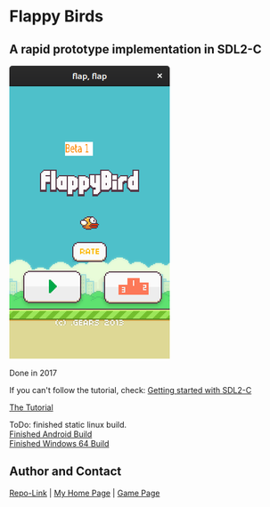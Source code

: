 # Flappy Birds

## A rapid prototype implementation in SDL2-C

![](./assets/ss/Screenshot.png)

Done in 2017

If you can't follow the tutorial, check: [Getting started with SDL2-C](https://acry.github.io/c.html)

[The Tutorial](./DevDox/TOC.md)

ToDo: finished static linux build.<br>
[Finished Android Build](https://www.dropbox.com/s/mpin68zb252a84z/SDLActivity-debug-1.apk?dl=0)<br>
[Finished Windows 64 Build](https://www.dropbox.com/s/w3v6831j8sjy1zs/flap.7z?dl=0)<br>

## Author and Contact

[Repo-Link](https://github.com/Acry/flappy) | [My Home Page](https://acry.github.io/) | [Game Page](https://acry.github.io/flappy.html)
